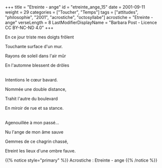+++
title = "Etreinte - ange"
id = "etreinte_ange_15"
date = 2001-09-11
weight = 29
categories = ["Toucher", "Temps"]
tags = ["attitudes", "philosophie", "2001", "acrostiche", "octosyllabe"]
acrostiche = "Etreinte - ange"
verseLength = 8
LastModifierDisplayName = "Barbara Post - Licence CC BY-NC-ND 4.0"
+++

En ce jour triste mes doigts frôlent

Touchante surface d'un mur.

Rayons de soleil dans l'air mûr

En l'automne blessent de drôles

 \
Intentions le cœur bavard.

Nommée une double distance,

Trahit l'autre du boulevard

En miroir de rue et sa stance.

 \
Agenouillée à mon passé...

Nu l'ange de mon âme sauve

Gemmes de ce chagrin chassé,

Etreint les lieux d'une ombre fauve.

{{% notice style="primary" %}}
Acrostiche : Etreinte - ange
{{% /notice %}}
